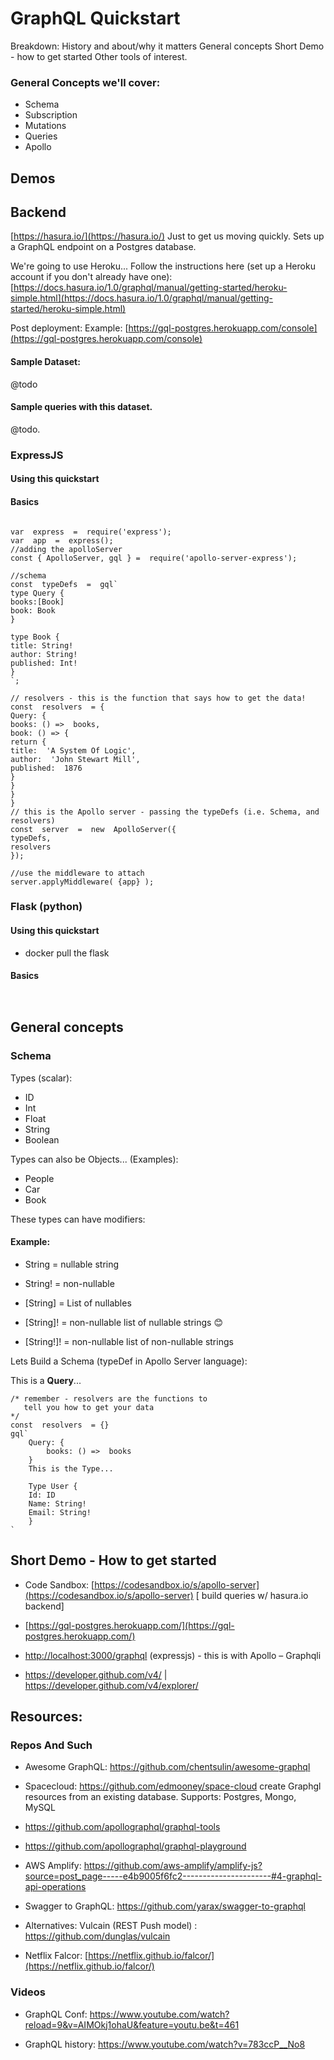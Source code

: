
# GraphQL Quickstart


Breakdown:
History and about/why it matters
General concepts
Short Demo - how to get started
Other tools of interest.

### General Concepts we'll cover:
* Schema
* Subscription
* Mutations
* Queries
* Apollo


## Demos


## Backend

[https://hasura.io/](https://hasura.io/)
Just to get us moving quickly. Sets up a GraphQL endpoint on a Postgres database.

We're going to use Heroku...
Follow the instructions here (set up a Heroku account if you don't already have one):
[https://docs.hasura.io/1.0/graphql/manual/getting-started/heroku-simple.html](https://docs.hasura.io/1.0/graphql/manual/getting-started/heroku-simple.html)

Post deployment:
Example:
[https://gql-postgres.herokuapp.com/console](https://gql-postgres.herokuapp.com/console)

#### Sample Dataset:
@todo


#### Sample queries with this dataset.

@todo.

### ExpressJS

#### Using this quickstart


#### Basics

```

var  express  =  require('express');
var  app  =  express();
//adding the apolloServer
const { ApolloServer, gql } =  require('apollo-server-express');

//schema
const  typeDefs  =  gql`
type Query {
books:[Book]
book: Book
}

type Book {
title: String!
author: String!
published: Int!
}
`;

// resolvers - this is the function that says how to get the data!
const  resolvers  = {
Query: {
books: () =>  books,
book: () => {
return {
title:  'A System Of Logic',
author:  'John Stewart Mill',
published:  1876
}
}
}
}
// this is the Apollo server - passing the typeDefs (i.e. Schema, and resolvers)
const  server  =  new  ApolloServer({
typeDefs,
resolvers
});

//use the middleware to attach
server.applyMiddleware( {app} );
```


### Flask (python)

#### Using this quickstart
- docker pull the flask 

#### Basics
  
```


```
  
## General concepts

### Schema

Types (scalar):

-   ID
-   Int
-   Float
-   String
-   Boolean
    
Types can also be Objects... (Examples):

-   People
-   Car
-   Book
    
These types can have modifiers:

#### Example:

-   String = nullable string
    
-   String! = non-nullable
    
-   [String] = List of nullables
    
-   [String]! = non-nullable list of nullable strings 😊
    
-   [String!]! = non-nullable list of non-nullable strings
    

Lets Build a Schema (typeDef in Apollo Server language):

This is a __Query__...

```
/* remember - resolvers are the functions to 
   tell you how to get your data
*/
const  resolvers  = {}
gql`
	Query: {
		books: () =>  books
	}
	This is the Type...

	Type User {
	Id: ID
	Name: String!
	Email: String!
	}
`
```
## Short Demo - How to get started

* Code Sandbox: [https://codesandbox.io/s/apollo-server](https://codesandbox.io/s/apollo-server) [ build queries w/ hasura.io backend]

* [https://gql-postgres.herokuapp.com/](https://gql-postgres.herokuapp.com/)
    
* [http://localhost:3000/graphql](http://localhost:3000/graphql) (expressjs) - this is with Apollo – Graphqli

* https://developer.github.com/v4/ | https://developer.github.com/v4/explorer/ 

## Resources:

### Repos And Such

* Awesome GraphQL: https://github.com/chentsulin/awesome-graphql

* Spacecloud: https://github.com/edmooney/space-cloud
  create Graphgl resources from an existing database. Supports: Postgres, Mongo, MySQL
  
* https://github.com/apollographql/graphql-tools

* https://github.com/apollographql/graphql-playground

* AWS Amplify: https://github.com/aws-amplify/amplify-js?source=post_page-----e4b9005f6fc2----------------------#4-graphql-api-operations

* Swagger to GraphQL: https://github.com/yarax/swagger-to-graphql

* Alternatives: Vulcain (REST Push model) : https://github.com/dunglas/vulcain

* Netflix Falcor: [https://netflix.github.io/falcor/](https://netflix.github.io/falcor/)


### Videos

* GraphQL Conf: https://www.youtube.com/watch?reload=9&v=AIMOkj1ohaU&feature=youtu.be&t=461

* GraphQL history: https://www.youtube.com/watch?v=783ccP__No8 
